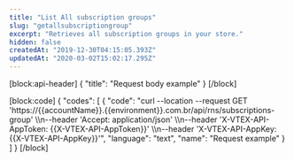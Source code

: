 ```yaml
---
title: "List All subscription groups"
slug: "getallsubscriptiongroup"
excerpt: "Retrieves all subscription groups in your store."
hidden: false
createdAt: "2019-12-30T04:15:05.393Z"
updatedAt: "2020-03-02T15:02:17.295Z"
---
```

[block:api-header]
{
  "title": "Request body example"
}
[/block]

[block:code]
{
  "codes": [
    {
      "code": "curl --location --request GET 'https://{{accountName}}.{{environment}}.com.br/api/rns/subscriptions-group' \\\n--header 'Accept: application/json' \\\n--header 'X-VTEX-API-AppToken: {{X-VTEX-API-AppToken}}' \\\n--header 'X-VTEX-API-AppKey: {{X-VTEX-API-AppKey}}'",
      "language": "text",
      "name": "Request example"
    }
  ]
}
[/block]